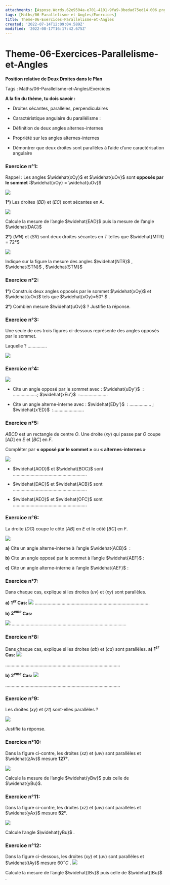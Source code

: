 ```yaml
---
attachments: [Aspose.Words.62e9504a-e701-4101-9fa9-9bedad75ed14.006.png, Aspose.Words.62e9504a-e701-4101-9fa9-9bedad75ed14.007.png, Aspose.Words.62e9504a-e701-4101-9fa9-9bedad75ed14.011.png, Aspose.Words.62e9504a-e701-4101-9fa9-9bedad75ed14.019.png, Aspose.Words.62e9504a-e701-4101-9fa9-9bedad75ed14.020.png, Aspose.Words.62e9504a-e701-4101-9fa9-9bedad75ed14.027.png, Aspose.Words.62e9504a-e701-4101-9fa9-9bedad75ed14.035.png, Aspose.Words.62e9504a-e701-4101-9fa9-9bedad75ed14.040.png, Aspose.Words.62e9504a-e701-4101-9fa9-9bedad75ed14.041.png, Aspose.Words.62e9504a-e701-4101-9fa9-9bedad75ed14.042.png, Aspose.Words.62e9504a-e701-4101-9fa9-9bedad75ed14.043.png, Aspose.Words.62e9504a-e701-4101-9fa9-9bedad75ed14.044.png, Aspose.Words.62e9504a-e701-4101-9fa9-9bedad75ed14.045.png, Aspose.Words.62e9504a-e701-4101-9fa9-9bedad75ed14.048.png, Aspose.Words.62e9504a-e701-4101-9fa9-9bedad75ed14.050.png]
tags: [Maths/06-Parallelisme-et-Angles/Exercices]
title: Theme-06-Exercices-Parallelisme-et-Angles
created: '2022-07-14T12:09:04.589Z'
modified: '2022-08-17T16:17:42.675Z'
---
```


# Theme-06-Exercices-Parallelisme-et-Angles

**Position relative de Deux Droites dans le Plan**

Tags : Maths/06-Parallelisme-et-Angles/Exercices
   
**A la fin du thème, tu dois savoir :**

* Droites sécantes, parallèles, perpendiculaires

* Caractéristique angulaire du parallélisme : 

* Définition de deux angles alternes-internes

* Propriété sur les angles alternes-internes

* Démontrer que deux droites sont parallèles à l’aide d’une caractérisation angulaire

### Exercice n°1:    
Rappel : Les angles $\widehat{xOy}$ et $\widehat{uOv}$  sont **opposés par le sommet** :$\widehat{xOy}       = \widehat{uOv}$

![](@attachment/Aspose.Words.62e9504a-e701-4101-9fa9-9bedad75ed14.006.png)

**1°)** Les droites $(BD)$ et $(EC)$ sont sécantes en A.  

![](@attachment/Aspose.Words.62e9504a-e701-4101-9fa9-9bedad75ed14.007.png)

Calcule la mesure de l’angle $\widehat{EAD}$   puis la mesure de l’angle $\widehat{DAC}$ 



**2°)**  $(MN)$ et $(SR)$ sont deux droites sécantes en $T$ telles que $\widehat{MTR}   = 72°$



![](@attachment/Aspose.Words.62e9504a-e701-4101-9fa9-9bedad75ed14.011.png)

Indique sur la figure la mesure des angles  $\widehat{NTR}$  , $\widehat{STN}$  ,  $\widehat{STM}$  


### Exercice n°2: 

**1°)**  Construis deux angles opposés par le sommet  $\widehat{xOy}$ et $\widehat{uOv}$ tels que $\widehat{xOy}=50° $  .



**2°)**  Combien mesure $\widehat{uOv}$ ? 
Justifie ta réponse.


### Exercice n°3:   

Une seule de ces trois figures ci-dessous représente des angles opposés par le sommet. 

Laquelle ? ……………

![](@attachment/Aspose.Words.62e9504a-e701-4101-9fa9-9bedad75ed14.019.png)



### Exercice n°4:  

![](@attachment/Aspose.Words.62e9504a-e701-4101-9fa9-9bedad75ed14.020.png)

* Cite un angle opposé par le sommet avec :  $\widehat{uDy’}$  : ……………….;   $\widehat{xEu’}$  :………………….

* Cite un angle alterne-interne avec :  $\widehat{EDy’}$  : …………….. ;   $\widehat{x’ED}$  :……………………





### Exercice n°5:  

$ABCD$ est un rectangle de centre $O$. Une droite $(xy)$ qui passe par $O$ coupe $[AD]$ en $E$ et $[BC]$ en $F$.

Compléter par **« opposé par le sommet »** ou **« alternes-internes »**


![](@attachment/Aspose.Words.62e9504a-e701-4101-9fa9-9bedad75ed14.027.png)


* $\widehat{AOD}$  et $\widehat{BOC}$  sont ………………………………………………….

* $\widehat{DAC}$  et $\widehat{ACB}$  sont ………………………………………………….

* $\widehat{AEO}$  et $\widehat{OFC}$  sont ………………………………………………….


### Exercice n°6:  

La droite $(DG)$ coupe le côté $[AB]$ en $E$ et le côté  $[BC]$ en $F$.

![](@attachment/Aspose.Words.62e9504a-e701-4101-9fa9-9bedad75ed14.035.png)

**a)** Cite un angle alterne-interne à l’angle $\widehat{ACB}$  : 

**b)** Cite un angle opposé par le sommet à l’angle $\widehat{AEF}$ :

**c)** Cite un angle alterne-interne à l’angle $\widehat{AEF}$ :



### Exercice n°7:    

Dans chaque cas, explique si les droites $(uv)$ et $(xy)$ sont parallèles.

**a)** **$1^{er}$ Cas:**
![](@attachment/Aspose.Words.62e9504a-e701-4101-9fa9-9bedad75ed14.040.png)
………………………………………………………………………………

**b)** **$2^{eme}$ Cas:**

![](@attachment/Aspose.Words.62e9504a-e701-4101-9fa9-9bedad75ed14.041.png)
………………………………………………………………………………





### Exercice n°8:    

Dans chaque cas, explique si les droites $(ab)$ et $(cd)$ sont parallèles.
**a)** **$1^{er}$ Cas:**
![](@attachment/Aspose.Words.62e9504a-e701-4101-9fa9-9bedad75ed14.042.png)

………………………………………………………………………………

**b)** **$2^{eme}$ Cas:**
![](@attachment/Aspose.Words.62e9504a-e701-4101-9fa9-9bedad75ed14.043.png)

………………………………………………………………………………





### Exercice n°9:    

Les droites $(xy)$ et $(zt)$ sont-elles parallèles ?  

![](@attachment/Aspose.Words.62e9504a-e701-4101-9fa9-9bedad75ed14.044.png)

Justifie ta réponse.






### Exercice n°10:    

Dans la figure ci-contre, les droites $(xz)$ et $(uw)$ sont parallèles  et $\widehat{zAv}$ mesure **127°**.

![](@attachment/Aspose.Words.62e9504a-e701-4101-9fa9-9bedad75ed14.045.png)

Calcule la mesure de l’angle $\widehat{yBw}$ puis celle de $\widehat{yBu}$.






### Exercice n°11:    


Dans la figure ci-contre, les droites $(xz)$ et $(uw)$ sont parallèles et $\widehat{yAx}$  mesure **52°**.

![](@attachment/Aspose.Words.62e9504a-e701-4101-9fa9-9bedad75ed14.048.png)

Calcule l’angle $\widehat{yBu}$ .







### Exercice n°12:    

Dans la figure ci-dessous, les droites $(xy)$ et $(uv)$ sont parallèles et $\widehat{tAy}$ mesure $60^\circ C$ .
![](@attachment/Aspose.Words.62e9504a-e701-4101-9fa9-9bedad75ed14.050.png)

Calcule la mesure de l’angle $\widehat{tBv}$  puis celle de $\widehat{tBu}$ .




